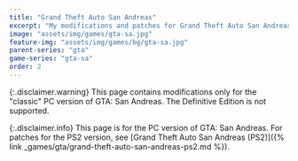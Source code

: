 ```yaml
---
title: "Grand Theft Auto San Andreas"
excerpt: "My modifications and patches for Grand Theft Auto San Andreas: SilentPatch, GInput, ASI Loader and more."
image: "assets/img/games/gta-sa.jpg"
feature-img: "assets/img/games/bg/gta-sa.jpg"
parent-series: "gta"
game-series: "gta-sa"
order: 2
---
```

{:.disclaimer.warning}
This page contains modifications only for the "classic" PC version of GTA: San Andreas. The Definitive Edition is not supported.

{:.disclaimer.info}
This page is for the PC version of GTA: San Andreas. For patches for the PS2 version, see [Grand Theft Auto San Andreas (PS2)]({% link _games/gta/grand-theft-auto-san-andreas-ps2.md %}).